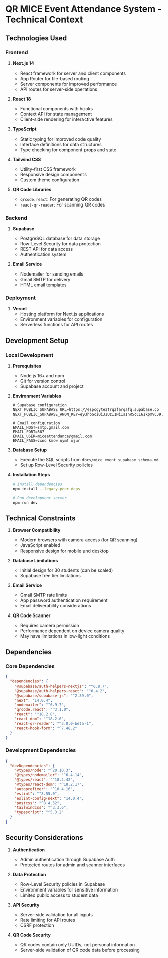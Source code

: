 # QR MICE Event Attendance System - Technical Context

## Technologies Used

### Frontend

1. **Next.js 14**
   - React framework for server and client components
   - App Router for file-based routing
   - Server components for improved performance
   - API routes for server-side operations

2. **React 18**
   - Functional components with hooks
   - Context API for state management
   - Client-side rendering for interactive features

3. **TypeScript**
   - Static typing for improved code quality
   - Interface definitions for data structures
   - Type checking for component props and state

4. **Tailwind CSS**
   - Utility-first CSS framework
   - Responsive design components
   - Custom theme configuration

5. **QR Code Libraries**
   - `qrcode.react`: For generating QR codes
   - `react-qr-reader`: For scanning QR codes

### Backend

1. **Supabase**
   - PostgreSQL database for data storage
   - Row-Level Security for data protection
   - REST API for data access
   - Authentication system

2. **Email Service**
   - Nodemailer for sending emails
   - Gmail SMTP for delivery
   - HTML email templates

### Deployment

1. **Vercel**
   - Hosting platform for Next.js applications
   - Environment variables for configuration
   - Serverless functions for API routes

## Development Setup

### Local Development

1. **Prerequisites**
   - Node.js 16+ and npm
   - Git for version control
   - Supabase account and project

2. **Environment Variables**
   ```
   # Supabase configuration
   NEXT_PUBLIC_SUPABASE_URL=https://espcgyteztrqzfarqafq.supabase.co
   NEXT_PUBLIC_SUPABASE_ANON_KEY=eyJhbGciOiJIUzI1NiIsInR5cCI6IkpXVCJ9...
   
   # Email configuration
   EMAIL_HOST=smtp.gmail.com
   EMAIL_PORT=587
   EMAIL_USER=miceattendance@gmail.com
   EMAIL_PASS=zxno kmcw uymf wjur
   ```

3. **Database Setup**
   - Execute the SQL scripts from `docs/mice_event_supabase_schema.md`
   - Set up Row-Level Security policies

4. **Installation Steps**
   ```bash
   # Install dependencies
   npm install --legacy-peer-deps
   
   # Run development server
   npm run dev
   ```

## Technical Constraints

1. **Browser Compatibility**
   - Modern browsers with camera access (for QR scanning)
   - JavaScript enabled
   - Responsive design for mobile and desktop

2. **Database Limitations**
   - Initial design for 30 students (can be scaled)
   - Supabase free tier limitations

3. **Email Service**
   - Gmail SMTP rate limits
   - App password authentication requirement
   - Email deliverability considerations

4. **QR Code Scanner**
   - Requires camera permission
   - Performance dependent on device camera quality
   - May have limitations in low-light conditions

## Dependencies

### Core Dependencies

```json
{
  "dependencies": {
    "@supabase/auth-helpers-nextjs": "^0.8.7",
    "@supabase/auth-helpers-react": "^0.4.2",
    "@supabase/supabase-js": "^2.39.0",
    "next": "14.0.4",
    "nodemailer": "^6.9.7",
    "qrcode.react": "^3.1.0",
    "react": "^18.2.0",
    "react-dom": "^18.2.0",
    "react-qr-reader": "^3.0.0-beta-1",
    "react-hook-form": "^7.48.2"
  }
}
```

### Development Dependencies

```json
{
  "devDependencies": {
    "@types/node": "^20.10.3",
    "@types/nodemailer": "^6.4.14",
    "@types/react": "^18.2.42",
    "@types/react-dom": "^18.2.17",
    "autoprefixer": "^10.4.16",
    "eslint": "^8.55.0",
    "eslint-config-next": "14.0.4",
    "postcss": "^8.4.32",
    "tailwindcss": "^3.3.6",
    "typescript": "^5.3.2"
  }
}
```

## Security Considerations

1. **Authentication**
   - Admin authentication through Supabase Auth
   - Protected routes for admin and scanner interfaces

2. **Data Protection**
   - Row-Level Security policies in Supabase
   - Environment variables for sensitive information
   - Limited public access to student data

3. **API Security**
   - Server-side validation for all inputs
   - Rate limiting for API routes
   - CSRF protection

4. **QR Code Security**
   - QR codes contain only UUIDs, not personal information
   - Server-side validation of QR code data before processing 